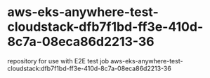 # aws-eks-anywhere-test-cloudstack-dfb7f1bd-ff3e-410d-8c7a-08eca86d2213-36
repository for use with E2E test job aws-eks-anywhere-test-cloudstack:dfb7f1bd-ff3e-410d-8c7a-08eca86d2213-36
